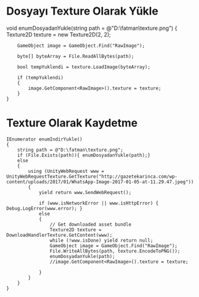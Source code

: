 # Dosyayı Texture Olarak Yükle
void enumDosyadanYukle(string path = @"D:\fatman\texture.png")
    {
        Texture2D texture = new Texture2D(2, 2);
        
        GameObject image = GameObject.Find("RawImage");
        
        byte[] byteArray = File.ReadAllBytes(path);
        
        bool tempYuklendi = texture.LoadImage(byteArray);
        
        if (tempYuklendi)
        {
            image.GetComponent<RawImage>().texture = texture;
        }
    }
# Texture Olarak Kaydetme
    IEnumerator enumIndirYukle()
    {
        string path = @"D:\fatman\texture.png";
        if (File.Exists(path)){ enumDosyadanYukle(path);}
        else
        {
            using (UnityWebRequest www = UnityWebRequestTexture.GetTexture("http://gazetekarinca.com/wp-content/uploads/2017/01/WhatsApp-Image-2017-01-05-at-11.29.47.jpeg"))
            {
                yield return www.SendWebRequest();

                if (www.isNetworkError || www.isHttpError) { Debug.LogError(www.error); }
                else
                {
                    // Get downloaded asset bundle
                    Texture2D texture = DownloadHandlerTexture.GetContent(www);
                    while (!www.isDone) yield return null;
                    GameObject image = GameObject.Find("RawImage");
                    File.WriteAllBytes(path, texture.EncodeToPNG());
                    enumDosyadanYukle(path);
                    //image.GetComponent<RawImage>().texture = texture;

                }
            }
        }
    }
